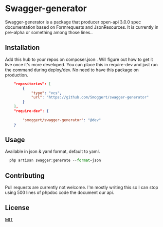# Swagger-generator

Swagger-generator is a package that producer open-api 3.0.0 spec documentation based on Formrequests and JsonResources.
It is currently in pre-alpha or something among those lines..

## Installation

Add this hub to your repos on composer.json . Will figure out how to get it live once it's more developed.
You can place this in require-dev and just run the command during deploy/dev. No need to have this package on production.
```json
    "repositories": [
        {
            "type": "vcs",
            "url": "https://github.com/Smoggert/swagger-generator"
        }
    ],
    "require-dev": {
        
        "smoggert/swagger-generator": "@dev"
    }
```

## Usage
Available in json & yaml format, default to yaml.

```python
  php artisan swagger:generate --format=json
```

## Contributing
Pull requests are currently not welcome. 
I'm mostly writing this so I can stop using 500 lines of phpdoc code the document our api.

## License
[MIT](https://choosealicense.com/licenses/mit/)
